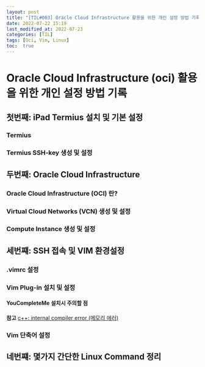```yaml
---
layout: post
title: "[TIL#003] Oracle Cloud Infrastructure 활용을 위한 개인 설정 방법 기록 (작성중)" 
date: 2022-07-22 15:19
last_modified_at: 2022-07-23
categories: [TIL]
tags: [Oci, Vim, Linux]
toc:  true
---
```

# Oracle Cloud Infrastructure (oci) 활용을 위한 개인 설정 방법 기록

## 첫번째: iPad Termius 설치 및 기본 설정

### Termius

### Termius SSH-key 생성 및 설정
 

## 두번째: Oracle Cloud Infrastructure

### Oracle Cloud Infrastructure (OCI) 란?

### Virtual Cloud Networks (VCN) 생성 및 설정

### Compute Instance 생성 및 설정


## 세번쨰: SSH 접속 및 VIM 환경설정

### .vimrc 설정

### Vim Plug-in 설치 및 설정

#### YouCompleteMe 설치시 주의할 점
 
 **참고** [c++: internal compiler error (메모리 에러)](https://m.blog.naver.com/jungspeedy/222036268371)

### Vim 단축어 설정


## 네번쨰: 몇가지 간단한 Linux Command 정리


